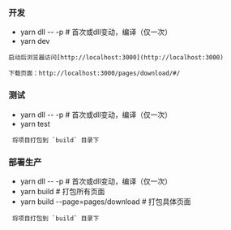 
### 开发
*  yarn dll -- -p   # 首次或dll变动，编译（仅一次）
*  yarn dev

```
启动后浏览器访问[http://localhost:3000](http://localhost:3000)

下载页面：http://localhost:3000/pages/download/#/
```

### 测试
 * yarn dll -- -p   # 首次或dll变动，编译（仅一次）
 * yarn test

```
 将项目打包到 `build` 目录下
```

### 部署生产
  * yarn dll -- -p   # 首次或dll变动，编译（仅一次）
  * yarn build      # 打包所有页面
  * yarn build --page=pages/download      # 打包具体页面

```
 将项目打包到 `build` 目录下
```

